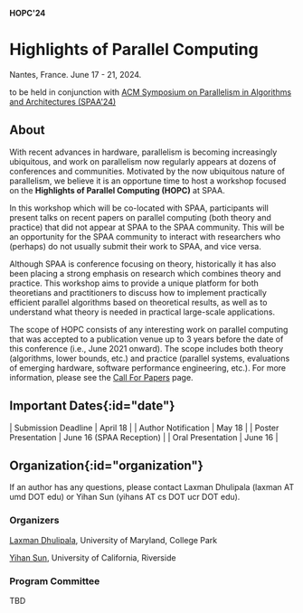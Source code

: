 **HOPC'24**# **Highlights of Parallel Computing**Nantes, France. June 17 - 21, 2024.to be held in conjunction with [ACM Symposium on Parallelism in Algorithms and Architectures (SPAA'24)](https://spaa.acm.org/)## **About**With recent advances in hardware, parallelism is becoming increasingly ubiquitous, and work on parallelism now regularly appears at dozens of conferences and communities.Motivated by the now ubiquitous nature of parallelism, we believe it is an opportune time to host a workshop focused on the **Highlights of Parallel Computing (HOPC)** at SPAA.In this workshop which will be co-located with SPAA, participants will present talks on recent papers on parallel computing (both theory and practice) that did not appear at SPAA to the SPAA community. This will be an opportunity for the SPAA community to interact with researchers who (perhaps) do not usually submit their work to SPAA, and vice versa. Although SPAA is conference focusing on theory, historically it has also been placing a strong emphasis on research which combines theory and practice. This workshop aims to provide a unique platform for both theoretians and practitioners to discuss how to implement practically efficient parallel algorithms based on theoretical results, as well as to understand what theory is needed in practical large-scale applications. The scope of HOPC consists of any interesting work on parallel computing that was accepted to a publication venue up to 3 years before the date of this conference (i.e., June 2021 onward). The scope includes both theory (algorithms, lower bounds, etc.) and practice (parallel systems, evaluations of emerging hardware, software performance engineering, etc.). For more information, please see the [Call For Papers](/hopc23/cfp/) page. ## **Important Dates**{:id="date"}| Submission Deadline | April 18 || Author Notification | May 18 || Poster Presentation | June 16 (SPAA Reception) || Oral Presentation | June 16 |## **Organization**{:id="organization"}If an author has any questions, please contact Laxman Dhulipala (laxman AT umd DOT edu) or Yihan Sun (yihans AT cs DOT ucr DOT edu). ### **Organizers**[Laxman Dhulipala](https://www.cs.umd.edu/~laxman/), University of Maryland, College Park[Yihan Sun](https://www.cs.ucr.edu/~yihans/), University of California, Riverside### **Program Committee**TBD